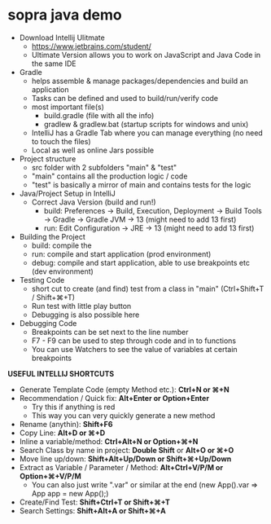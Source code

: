 # sopra java demo
- Download Intellij Ulitmate
    - https://www.jetbrains.com/student/
    - Ultimate Version allows you to work on JavaScript and Java Code in the same IDE
- Gradle
    - helps assemble & manage packages/dependencies and build an application
    - Tasks can be defined and used to build/run/verify code
    - most important file(s)
        - build.gradle (file with all the info)
        - gradlew & gradlew.bat (startup scripts for windows and unix)
    - IntelliJ has a Gradle Tab where you can manage everything (no need to touch the files)
    - Local as well as online Jars possible
-  Project structure
    - src folder with 2 subfolders "main" & "test"
    - "main" contains all the production logic / code
    - "test" is basically a mirror of main and contains tests for the logic
- Java/Project Setup in IntelliJ
    - Correct Java Version (build and run!)
        - build: Preferences -> Build, Execution, Deployment -> Build Tools -> Gradle -> Gradle JVM -> 13 (might need to add 13 first)
        - run: Edit Configuration -> JRE -> 13 (might need to add 13 first)
- Building the Project
    - build: compile the
    - run: compile and start application (prod environment)
    - debug: compile and start application, able to use breakpoints etc (dev environment)
- Testing Code
    - short cut to create (and find) test from a class in "main" (Ctrl+Shift+T / Shift+⌘+T)
    - Run test with little play button
    - Debugging is also possible here
- Debugging Code
    - Breakpoints can be set next to the line number
    - F7 - F9 can be used to step through code and in to functions
    - You can use Watchers to see the value of variables at certain breakpoints

**USEFUL INTELLIJ SHORTCUTS**
- Generate Template Code (empty Method etc.): **Ctrl+N or ⌘+N**
- Recommendation / Quick fix: **Alt+Enter or Option+Enter**
    - Try this if anything is red
    - This way you can very quickly generate a new method
- Rename (anythin): **Shift+F6**
- Copy Line: **Alt+D or ⌘+D**
- Inline a variable/method: **Ctrl+Alt+N or Option+⌘+N**
- Search Class by name in project: **Double Shift** or **Alt+O or ⌘+O**
- Move line up/down: **Shift+Alt+Up/Down or Shift+⌘+Up/Down**
- Extract as Variable / Parameter / Method: **Alt+Ctrl+V/P/M or Option+⌘+V/P/M**
    - You can also just write ".var" or similar at the end (new App().var => App app = new App();)
- Create/Find Test: **Shift+Ctrl+T or Shift+⌘+T**
- Search Settings: **Shift+Alt+A or Shift+⌘+A**